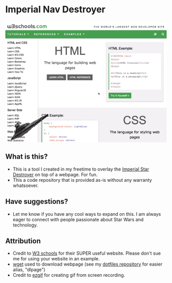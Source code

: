 # Imperial Nav Destroyer
![Gif](img/imperial-nav-destroyer.gif)

## What is this?
- This is a tool I created in my freetime to overlay the [Imperial Star Destroyer](http://starwars.wikia.com/wiki/Imperial_I-class_Star_Destroyer) on top of a webpage. For fun.
- This a code repository that is provided as-is without any warranty whatsoever.

## Have suggestions?
- Let me know if you have any cool ways to expand on this. I am always eager to connect with people passionate about Star Wars and technology.

## Attribution
- Credit to [W3 schools](https://www.w3schools.com/) for their SUPER useful website. Please don't sue me for using your website in an example.
- [wget](https://linux.die.net/man/1/wget) used to download webpage (see my [dotfiles repository](https://github.com/lshort2/dotFiles/blob/master/bash_aliases) for easier alias, "dlpage")
- Credit to [ezgif](https://ezgif.com/) for creating gif from screen recording.
